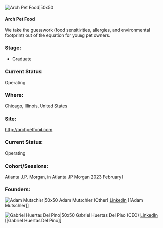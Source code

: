 

![Arch Pet Food|50x50](https://media.licdn.com/dms/image/D560BAQE3Zux6iy9jpw/company-logo_200_200/0/1665682221329?e=1692835200&v=beta&t=fcLPU5zK4LyYOQzZ1AKGe83kgZmmzOxO2dVuQpLJ1-Y)

#### Arch Pet Food
We take the guesswork (food sensitivities, allergies, and environmental footprint) out of the equation for young pet owners.

### Stage: 
 - Graduate 

### Current Status: 
Operating

### Where:
Chicago, Illinois, United States

### Site:
http://archpetfood.com





### Current Status: 
Operating

### Cohort/Sessions: 
Atlanta J.P. Morgan, in Atlanta JP Morgan 2023 February I

### Founders: 

![Adam Mutschler|50x50]() Adam Mutschler (Other) [LinkedIn](https://linkedin.com/in/adammutschler) [[Adam Mutschler]]

![Gabriel Huertas Del Pino|50x50]() Gabriel Huertas Del Pino (CEO) [LinkedIn](https://linkedin.com/in/gabrielhuertasdelpino) [[Gabriel Huertas Del Pino]]


